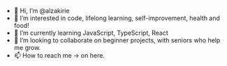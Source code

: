 - 👋 Hi, I’m @alzakirie
- 👀 I’m interested in code, lifelong learning, self-improvement, health and food!
- 🌱 I’m currently learning JavaScript, TypeScript, React
- 💞️ I’m looking to collaborate on beginner projects, with seniors who help me grow.
- 📫 How to reach me -> on here.

<!---
alzakirie/alzakirie is a ✨ special ✨ repository because its `README.md` (this file) appears on your GitHub profile.
You can click the Preview link to take a look at your changes.
--->
